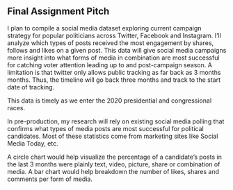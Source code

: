 ## Final Assignment Pitch 

I plan to compile a social media dataset exploring current campaign strategy 
for popular politicians across Twitter, Facebook and Instagram. I’ll analyze 
which types of posts received the most engagement by shares, follows and likes 
on a given post. This data will give social media campaigns more insight into 
what forms of media in combination are most successful for catching voter attention 
leading up to and post-campaign season. A limitation is that twitter only allows 
public tracking as far back as 3 months months. Thus, the timeline will go back 
three months and track to the start date of tracking.

This data is timely as we enter the 2020 presidential and congressional races. 

In pre-production, my research will rely on existing social media polling that 
confirms what types of media posts are most successful for political candidates. 
Most of these statistics come from marketing sites like Social Media Today, etc. 

A circle chart would help visualize the percentage of a candidate’s posts in the 
last 3 months were plainly text, video, picture, share or combination of media. A 
bar chart would help breakdown the number of likes, shares and comments per form of media.
